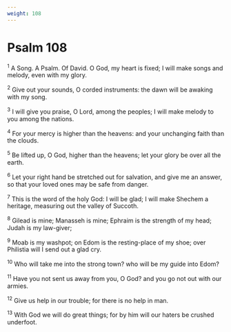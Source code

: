 ```yaml
---
weight: 108
---
```


# Psalm 108

<sup>1</sup> A Song. A Psalm. Of David. O God, my heart is fixed; I will make songs and melody, even with my glory. 

<sup>2</sup> Give out your sounds, O corded instruments: the dawn will be awaking with my song. 

<sup>3</sup> I will give you praise, O Lord, among the peoples; I will make melody to you among the nations. 

<sup>4</sup> For your mercy is higher than the heavens: and your unchanging faith than the clouds. 

<sup>5</sup> Be lifted up, O God, higher than the heavens; let your glory be over all the earth. 

<sup>6</sup> Let your right hand be stretched out for salvation, and give me an answer, so that your loved ones may be safe from danger. 

<sup>7</sup> This is the word of the holy God: I will be glad; I will make Shechem a heritage, measuring out the valley of Succoth. 

<sup>8</sup> Gilead is mine; Manasseh is mine; Ephraim is the strength of my head; Judah is my law-giver; 

<sup>9</sup> Moab is my washpot; on Edom is the resting-place of my shoe; over Philistia will I send out a glad cry. 

<sup>10</sup> Who will take me into the strong town? who will be my guide into Edom? 

<sup>11</sup> Have you not sent us away from you, O God? and you go not out with our armies. 

<sup>12</sup> Give us help in our trouble; for there is no help in man. 

<sup>13</sup> With God we will do great things; for by him will our haters be crushed underfoot. 


